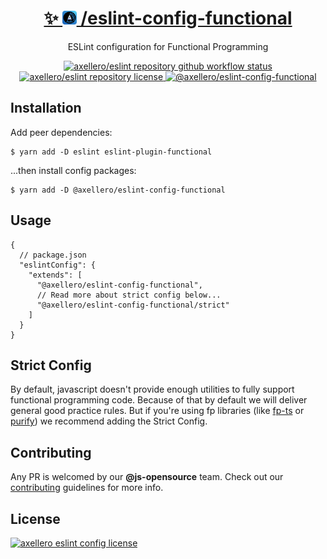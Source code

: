 <h1 align="center">
  <a target="_blank" href="https://axellero.io/en">
    ✨
    <img
      height="22.5"
      src="https://raw.githubusercontent.com/axellero-io/eslint/main/.github/assets/logo.png"
      alt="axellero logo"
    />
    /eslint-config-functional
  </a>
</h1>

<p align="center">ESLint configuration for Functional Programming</p>

<p align="center">
  <a href="https://github.com/axellero-io/eslint/actions?query=workflow%3A%22Lint+and+Test%22">
    <img
      src="https://github.com/axellero-io/eslint/workflows/Lint%20and%20Test/badge.svg"
      alt="axellero/eslint repository github workflow status"
    />
  </a>
  <a href="https://github.com/axellero-io/eslint/blob/main/LICENSE">
    <img
      src="https://img.shields.io/github/license/axellero/eslint?label=License"
      alt="axellero/eslint repository license"
    />
  </a>
   <a href="https://www.npmjs.com/package/@axellero/eslint-config-functional">
     <img
       src="https://img.shields.io/npm/v/@axellero/eslint-config-functional?color=blue&logo=npm&label="
       alt="@axellero/eslint-config-functional"
     />
   </a>
</p>

## Installation
Add peer dependencies:
```shell
$ yarn add -D eslint eslint-plugin-functional
```
...then install config packages:
```shell
$ yarn add -D @axellero/eslint-config-functional
```

## Usage
```json5
{
  // package.json
  "eslintConfig": {
    "extends": [
      "@axellero/eslint-config-functional",
      // Read more about strict config below...
      "@axellero/eslint-config-functional/strict"
    ]
  }
}
```

## Strict Config
By default, javascript doesn't provide enough utilities to fully support functional programming code.
Because of that by default we will deliver general good practice rules.
But if you're using fp libraries (like [fp-ts](https://github.com/gcanti/fp-ts)
or [purify](https://github.com/gigobyte/purify)) we recommend adding the Strict Config.

## Contributing
Any PR is welcomed by our **@js-opensource** team.
Check out our [contributing](../../CONTRIBUTING.md) guidelines for more info.

## License
[![axellero eslint config license](https://img.shields.io/github/license/axellero/eslint?label=as%20always&color=informational)](../../LICENSE)
